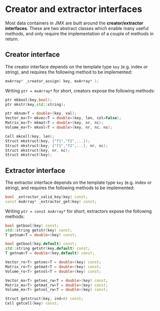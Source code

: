 
# Creator and extractor interfaces

Most data containers in JMX are built around the **creator/extractor interfaces**. These are two abstract classes which enable many useful methods, and only require the implementation of a couple of methods in return.

## Creator interface

The creator interface depends on the template type `key` (e.g. index or string), and requires the following method to be implemented:
```cpp
mxArray* _creator_assign( key, mxArray* );
```

Writing `ptr = mxArray*` for short, creators expose the following methods:
```cpp
ptr mkbool(key,bool);
ptr mkstr(key,std::string);

ptr mknum<T = double>(key, val);
Vector_mx<T> mkvec<T = double>(key, len, col=false);
Matrix_mx<T> mkmat<T = double>(key, nr, nc);
Volume_mx<T> mkvol<T = double>(key, nr, nc, ns);

Cell mkcell(key, len);
Struct mkstruct(key, {"f1","f2",...});
Struct mkstruct(key, {"f1","f2",...}, nr, nc);
Struct mkstruct(key, nr, nc); 
Struct mkstruct(key); 
```

## Extractor interface

The extractor interface depends on the template type `key` (e.g. index or string), and requires the following methods to be implemented:
```cpp
bool _extractor_valid_key(key) const;
const mxArray* _extractor_get(key) const;
```

Writing `ptr = const mxArray*` for short, extractors expose the following methods:
```cpp
bool getbool(key) const;
std::string getstr(key) const;
T getnum<T = double>(key) const;

bool getbool(key,default) const;
std::string getstr(key,default) const;
T getnum<T = double>(key,default) const;

Vector_ro<T> getvec<T = double>(key) const;
Matrix_ro<T> getmat<T = double>(key) const;
Volume_ro<T> getvol<T = double>(key) const;

Vector_mx<T> getvec_rw<T = double>(key) const;
Matrix_mx<T> getmat_rw<T = double>(key) const;
Volume_mx<T> getvol_rw<T = double>(key) const;

Struct getstruct(key, ind=0) const;
Cell getcell(key) const;
```